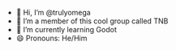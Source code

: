 - 👋 Hi, I’m @trulyomega
- 👀 I’m a member of this cool group called TNB
- 🌱 I’m currently learning Godot
- 😄 Pronouns: He/Him

<!---
trulyomega/trulyomega is a ✨ special ✨ repository because its `README.md` (this file) appears on your GitHub profile.
You can click the Preview link to take a look at your changes.
--->
